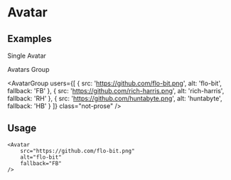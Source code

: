 
<script>
	import { Subheading } from '$lib/components/base/heading';
	import { Text } from '$lib/components/base/text';
	import { Avatar, AvatarGroup } from '$lib/components/base/avatar';
</script>

# Avatar

## Examples

Single Avatar

<div class="flex items-center gap-2">
	<Avatar fallback="AB" />
	<Avatar src="https://github.com/flo-bit.png" alt="flo-bit" fallback="FB" class="not-prose" />
</div>

Avatars Group

<AvatarGroup
	users={[
		{
			src: 'https://github.com/flo-bit.png',
			alt: 'flo-bit',
			fallback: 'FB'
		},
		{
			src: 'https://github.com/rich-harris.png',
			alt: 'rich-harris',
			fallback: 'RH'
		},
		{
			src: 'https://github.com/huntabyte.png',
			alt: 'huntabyte',
			fallback: 'HB'
		}
	]}
	class="not-prose"
/>

## Usage

```svelte
<Avatar 
	src="https://github.com/flo-bit.png" 
	alt="flo-bit" 
	fallback="FB" 
/>
```
